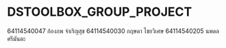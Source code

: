 # DSTOOLBOX_GROUP_PROJECT

64114540047 ก้องภพ จำเริญสุข
64114540030 กฤษดา ไชยวิเศษ
64114540205 นพดล ศรีมันตะ
